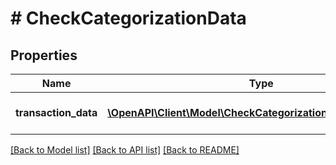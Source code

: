 # # CheckCategorizationData

## Properties

Name | Type | Description | Notes
------------ | ------------- | ------------- | -------------
**transaction_data** | [**\OpenAPI\Client\Model\CheckCategorizationTransactionData[]**](CheckCategorizationTransactionData.md) | Set of transaction data&lt;br/&gt; &lt;strong&gt;Type:&lt;/strong&gt; CheckCategorizationTransactionData |

[[Back to Model list]](../../README.md#models) [[Back to API list]](../../README.md#endpoints) [[Back to README]](../../README.md)
